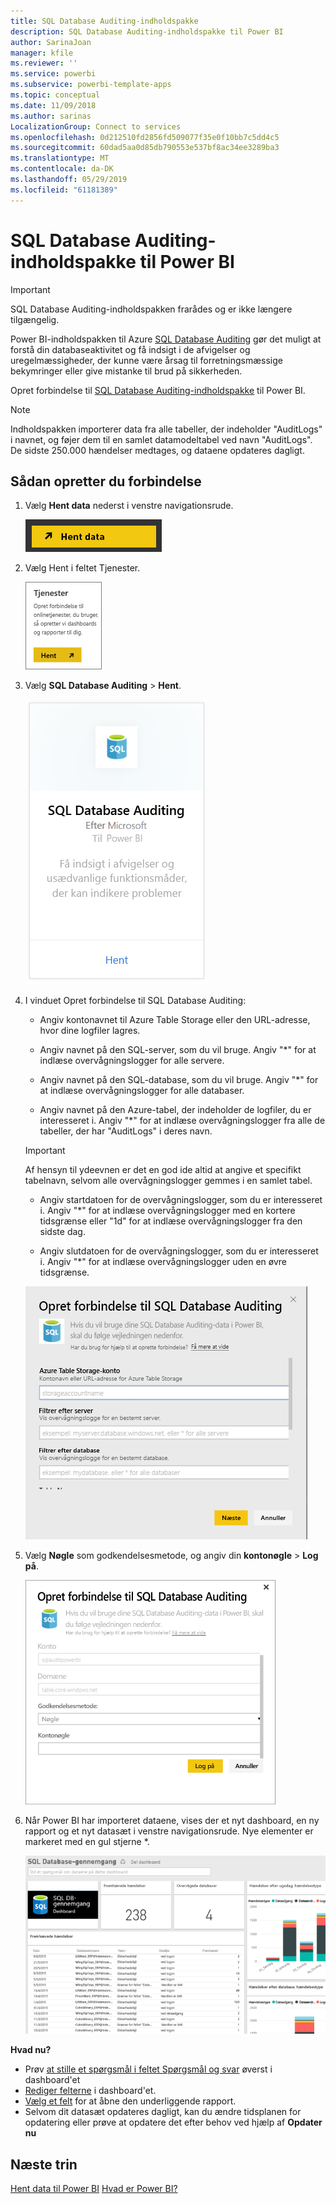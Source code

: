 ```yaml
---
title: SQL Database Auditing-indholdspakke
description: SQL Database Auditing-indholdspakke til Power BI
author: SarinaJoan
manager: kfile
ms.reviewer: ''
ms.service: powerbi
ms.subservice: powerbi-template-apps
ms.topic: conceptual
ms.date: 11/09/2018
ms.author: sarinas
LocalizationGroup: Connect to services
ms.openlocfilehash: 0d212510fd2856fd509077f35e0f10bb7c5dd4c5
ms.sourcegitcommit: 60dad5aa0d85db790553e537bf8ac34ee3289ba3
ms.translationtype: MT
ms.contentlocale: da-DK
ms.lasthandoff: 05/29/2019
ms.locfileid: "61181389"
---
```

# <a name="sql-database-auditing-content-pack-for-power-bi"></a>SQL Database Auditing-indholdspakke til Power BI

> [!IMPORTANT]
> SQL Database Auditing-indholdspakken frarådes og er ikke længere tilgængelig.
 
Power BI-indholdspakken til Azure [SQL Database Auditing](/azure/sql-database/sql-database-auditing/) gør det muligt at forstå din databaseaktivitet og få indsigt i de afvigelser og uregelmæssigheder, der kunne være årsag til forretningsmæssige bekymringer eller give mistanke til brud på sikkerheden. 

Opret forbindelse til [SQL Database Auditing-indholdspakke](https://app.powerbi.com/getdata/services/sql-db-auditing) til Power BI.

>[!NOTE]
>Indholdspakken importerer data fra alle tabeller, der indeholder "AuditLogs" i navnet, og føjer dem til en samlet datamodeltabel ved navn "AuditLogs". De sidste 250.000 hændelser medtages, og dataene opdateres dagligt.

## <a name="how-to-connect"></a>Sådan opretter du forbindelse
1. Vælg **Hent data** nederst i venstre navigationsrude.
   
   ![](media/service-connect-to-azure-sql-database-auditing/pbi_getdata.png) 
2. Vælg Hent i feltet Tjenester.
   
   ![](media/service-connect-to-azure-sql-database-auditing/pbi_getservices.png) 
3. Vælg **SQL Database Auditing** \> **Hent**.
   
   ![](media/service-connect-to-azure-sql-database-auditing/sqldbaudit.png)
4. I vinduet Opret forbindelse til SQL Database Auditing:
   
   - Angiv kontonavnet til Azure Table Storage eller den URL-adresse, hvor dine logfiler lagres.
   
   - Angiv navnet på den SQL-server, som du vil bruge. Angiv "\*" for at indlæse overvågningslogger for alle servere.
   
   - Angiv navnet på den SQL-database, som du vil bruge. Angiv "\*" for at indlæse overvågningslogger for alle databaser.
   
   - Angiv navnet på den Azure-tabel, der indeholder de logfiler, du er interesseret i. Angiv "\*" for at indlæse overvågningslogger fra alle de tabeller, der har "AuditLogs" i deres navn.
   
   >[!IMPORTANT]
   >Af hensyn til ydeevnen er det en god ide altid at angive et specifikt tabelnavn, selvom alle overvågningslogger gemmes i en samlet tabel.
   
   - Angiv startdatoen for de overvågningslogger, som du er interesseret i. Angiv "\*" for at indlæse overvågningslogger med en kortere tidsgrænse eller "1d" for at indlæse overvågningslogger fra den sidste dag.
   
   - Angiv slutdatoen for de overvågningslogger, som du er interesseret i. Angiv "\*" for at indlæse overvågningslogger uden en øvre tidsgrænse.
   
   ![](media/service-connect-to-azure-sql-database-auditing/dbauditing_param.png)
5. Vælg **Nøgle** som godkendelsesmetode, og angiv din **kontonøgle** \> **Log på**.
   
   ![](media/service-connect-to-azure-sql-database-auditing/pbi_sqlauditing3.png)
6. Når Power BI har importeret dataene, vises der et nyt dashboard, en ny rapport og et nyt datasæt i venstre navigationsrude. Nye elementer er markeret med en gul stjerne \*.
   
   ![](media/service-connect-to-azure-sql-database-auditing/pbi_sqldbauditingnewdash.png)

**Hvad nu?**

* Prøv [at stille et spørgsmål i feltet Spørgsmål og svar](consumer/end-user-q-and-a.md) øverst i dashboard'et
* [Rediger felterne](service-dashboard-edit-tile.md) i dashboard'et.
* [Vælg et felt](consumer/end-user-tiles.md) for at åbne den underliggende rapport.
* Selvom dit datasæt opdateres dagligt, kan du ændre tidsplanen for opdatering eller prøve at opdatere det efter behov ved hjælp af **Opdater nu**

## <a name="next-steps"></a>Næste trin
[Hent data til Power BI](service-get-data.md)
[Hvad er Power BI?](power-bi-overview.md)
